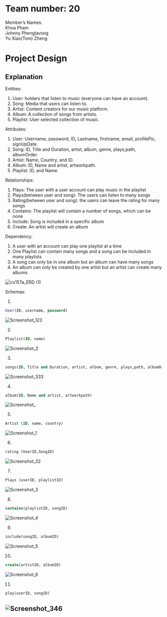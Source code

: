 # Team number: 20
Member’s Names:\
Khoa Pham\
Johnny Phenglavong\
Yu Xiao(Tom) Zheng

# Project Design
## Explanation

Entities:
1.  User: holders that listen to music (everyone can have an account).
2.  Song: Media that users can listen to.
3.  Artist: Content creators for our music platform.
4.  Album: A collection of songs from artists.
5.  Playlist: User selected collection of music.

Attributes: 
1.  User: Username, password, ID, Lastname, firstname, email, profilePic, signUpDate.
2.  Song: ID, Title and Duration, artist, album, genre, plays,path, albumOrder.
3.  Artist: Name, Country, and ID.
4.  Album: ID, Name and artist, artworkpath.
5.  Playlist: ID, and Name.

Relationships:
1.  Plays: The user with a user account can play music in the playlist
2.  Plays(between user and song): The users can listen to many songs
3.  Rating(between user and song): the users can leave the rating for many songs 
4.  Contains: The playlist will contain a number of songs, which can be none
5.  Include: Song is included in a specific album
6.  Create: An artist will create an album

Dependency:
1.  A user with an account can play one playlist at a time
2.  One Playlist can contain many songs and a song can be included in many playlists
3.  A song can only be in one album but an album can have many songs
4.  An album can only be created by one artist but an artist can create many albums

![cs157a_ERD (1)](https://user-images.githubusercontent.com/45501926/66868323-fa2aa900-ef51-11e9-8323-bf7a036aefe3.png)

Schemas: 

1.
```sql
User(ID, username, password)
```
   
![Screenshot_123](https://user-images.githubusercontent.com/45501926/66866404-10cf0100-ef4e-11e9-8e87-3305cf9d36e5.png)


2.
```sql
Playlist(ID, name)
``` 
![Screenshot_2](https://user-images.githubusercontent.com/45501926/66726240-034e3580-eded-11e9-9811-7b0b95db163a.png)

3.
```sql
songs(ID, Title and Duration, artist, album, genre, plays,path, albumOrder)
```
![Screenshot_333](https://user-images.githubusercontent.com/45501926/66871452-8b048300-ef58-11e9-8f6a-5701c21c11d3.png)


4.
```sql
album(ID, Name and artist, artworkpath)
```

![Screenshot_](https://user-images.githubusercontent.com/45501926/66872150-21857400-ef5a-11e9-820a-bf5a13f34d72.png)

5.
```sql
Artist (ID, name, country)
```
![Screenshot_1](https://user-images.githubusercontent.com/45501926/66726293-4dcfb200-eded-11e9-8b5b-3787783e292d.png)

6.
```sql
rating (UserID,SongID)
```
![Screenshot_32](https://user-images.githubusercontent.com/45501926/66867224-b2a31d80-ef4f-11e9-85da-306cd53d177f.png)

7.
```sql
Plays (userID, playlistID)
```
          
![Screenshot_3](https://user-images.githubusercontent.com/45501926/66726343-aa32d180-eded-11e9-9a20-f0858d3ccefe.png)

8.
```sql
contains(playlistID, songID)
```
![Screenshot_4](https://user-images.githubusercontent.com/45501926/66726344-ad2dc200-eded-11e9-8295-94f9ba6056e7.png)

9.
```sql
include(songID, albumID)
```
![Screenshot_5](https://user-images.githubusercontent.com/45501926/66726347-b028b280-eded-11e9-982c-4d1c83b2f8f2.png)

10.
```sql
create(artistID, albumID)
```
![Screenshot_6](https://user-images.githubusercontent.com/45501926/66726356-b4ed6680-eded-11e9-8172-8c373cb2f8e9.png)

11.
```sql
play(userID, songID)
```
![Screenshot_346](https://user-images.githubusercontent.com/45501926/66871684-05cd9e00-ef59-11e9-8d72-08e7bfdc2ab2.png)
---







